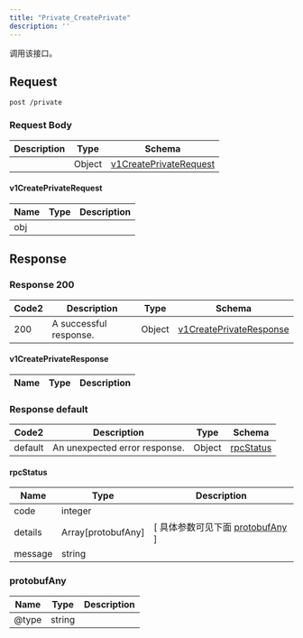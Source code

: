 ```yaml
---
title: "Private_CreatePrivate"
description: ''
---
```

调用该接口。

## Request

```
post /private
```

### Request Body 
| Description | Type | Schema |
| ----------- | ------ | ------ |
|  | Object | [v1CreatePrivateRequest](#v1CreatePrivateRequest) |

#### v1CreatePrivateRequest

| Name | Type | Description | 
| ---- | ---- | ----------- |     
| obj |  |  |   



## Response

### Response  200 
| Code2 | Description | Type | Schema |
| ---- | ----------- | ------ | ------ |
| 200 | A successful response. | Object | [v1CreatePrivateResponse](#v1CreatePrivateResponse) |

#### v1CreatePrivateResponse

| Name | Type | Description | 
| ---- | ---- | ----------- |  



### Response  default 
| Code2 | Description | Type | Schema |
| ---- | ----------- | ------ | ------ |
| default | An unexpected error response. | Object | [rpcStatus](#rpcStatus) |

#### rpcStatus

| Name | Type | Description | 
| ---- | ---- | ----------- |     
| code | integer |  |          
| details | Array[protobufAny] |  [ 具体参数可见下面 [protobufAny](#protobufAny) ] |       
| message | string |  |   

### protobufAny
| Name | Type | Description | 
| ---- | ---- | ----------- |     
| @type | string |  |   



